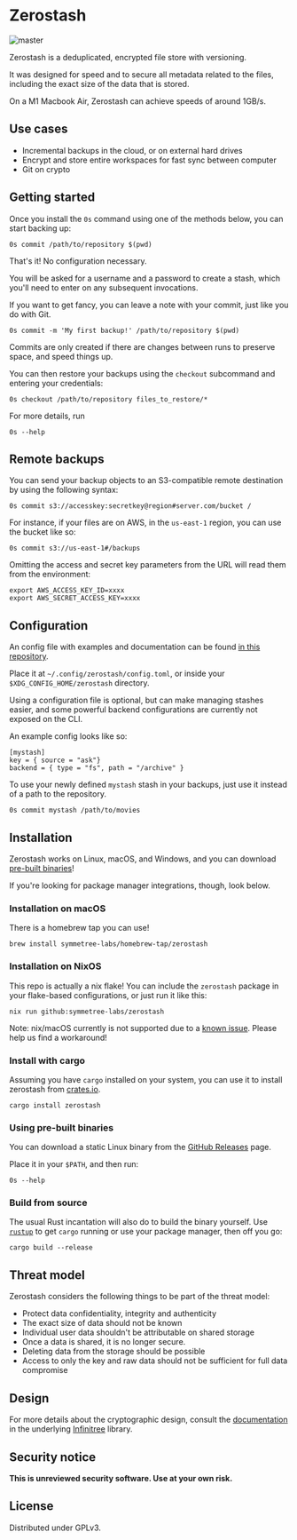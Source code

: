 # Zerostash

![master](https://github.com/rsdy/zerostash/workflows/Rust/badge.svg?branch=master)

Zerostash is a deduplicated, encrypted file store with versioning.

It was designed for speed and to secure all metadata related to the
files, including the exact size of the data that is stored.

On a M1 Macbook Air, Zerostash can achieve speeds of around 1GB/s.

## Use cases

 * Incremental backups in the cloud, or on external hard drives
 * Encrypt and store entire workspaces for fast sync between computer
 * Git on crypto

## Getting started

Once you install the `0s` command using one of the methods below, you
can start backing up:

    0s commit /path/to/repository $(pwd)
	
That's it! No configuration necessary.

You will be asked for a username and a password to create a stash,
which you'll need to enter on any subsequent invocations.

If you want to get fancy, you can leave a note with your commit, just
like you do with Git.

    0s commit -m 'My first backup!' /path/to/repository $(pwd)

Commits are only created if there are changes between runs to preserve
space, and speed things up.

You can then restore your backups using the `checkout` subcommand and
entering your credentials:

	0s checkout /path/to/repository files_to_restore/*

For more details, run

    0s --help
	
## Remote backups

You can send your backup objects to an S3-compatible remote
destination by using the following syntax:

    0s commit s3://accesskey:secretkey@region#server.com/bucket /
	
For instance, if your files are on AWS, in the `us-east-1` region, you
can use the bucket like so:

	0s commit s3://us-east-1#/backups
	
Omitting the access and secret key parameters from the URL will read them from the environment:

	export AWS_ACCESS_KEY_ID=xxxx
	export AWS_SECRET_ACCESS_KEY=xxxx

## Configuration

An config file with examples and documentation can be found [in this
repository](./config.toml.example).

Place it at `~/.config/zerostash/config.toml`, or inside your
`$XDG_CONFIG_HOME/zerostash` directory.

Using a configuration file is optional, but can make managing stashes
easier, and some powerful backend configurations are currently not
exposed on the CLI.

An example config looks like so:

    [mystash]
    key = { source = "ask"}
    backend = { type = "fs", path = "/archive" }

To use your newly defined `mystash` stash in your backups, just use it
instead of a path to the repository.

	0s commit mystash /path/to/movies

## Installation

Zerostash works on Linux, macOS, and Windows, and you can download
[pre-built binaries](https://github.com/rsdy/zerostash/releases)!

If you're looking for package manager integrations, though, look below.

### Installation on macOS

There is a homebrew tap you can use!

    brew install symmetree-labs/homebrew-tap/zerostash
	
### Installation on NixOS

This repo is actually a nix flake! You can include the `zerostash`
package in your flake-based configurations, or just run it like this:

	nix run github:symmetree-labs/zerostash
	
Note: nix/macOS currently is not supported due to a [known
issue](https://github.com/NixOS/nixpkgs/issues/86299). Please help us find a workaround!

### Install with cargo

Assuming you have `cargo` installed on your system, you can use it to install zerostash from [crates.io](https://crates.io).

    cargo install zerostash

### Using pre-built binaries

You can download a static Linux binary from the [GitHub
Releases](https://github.com/rsdy/zerostash/releases) page.

Place it in your `$PATH`, and then run:

    0s --help

### Build from source

The usual Rust incantation will also do to build the binary
yourself. Use [`rustup`](https://rustup.rs/) to get `cargo` running or
use your package manager, then off you go:

    cargo build --release

## Threat model

Zerostash considers the following things to be part of the threat model:

 * Protect data confidentiality, integrity and authenticity
 * The exact size of data should not be known
 * Individual user data shouldn't be attributable on shared storage
 * Once a data is shared, it is no longer secure.
 * Deleting data from the storage should be possible
 * Access to only the key and raw data should not be sufficient for
   full data compromise

## Design

For more details about the cryptographic design, consult the
[documentation](https://github.com/symmetree-labs/infinitree/blob/main/DESIGN.md)
in the underlying
[Infinitree](https://github.com/symmetree-labs/infinitree) library.

## Security notice

**This is unreviewed security software. Use at your own risk.**

## License

Distributed under GPLv3.
